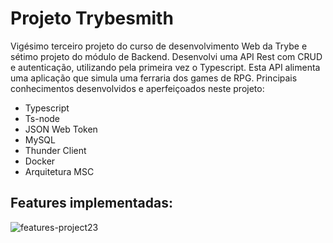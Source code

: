 # Projeto Trybesmith #

Vigésimo terceiro projeto do curso de desenvolvimento Web da Trybe e sétimo projeto do módulo de Backend. Desenvolvi uma API Rest com CRUD e autenticação, utilizando pela primeira vez o Typescript. Esta API alimenta uma aplicação que simula uma ferraria dos games de RPG. Principais conhecimentos desenvolvidos e aperfeiçoados neste projeto:

- Typescript
- Ts-node
- JSON Web Token
- MySQL
- Thunder Client
- Docker 
- Arquitetura MSC

## Features implementadas: ##

![features-project23](https://github.com/gabrielaguiardantas/project-trybesmith/assets/110852595/d63d21e2-7238-4680-bea7-4c8c1cfa184c)
